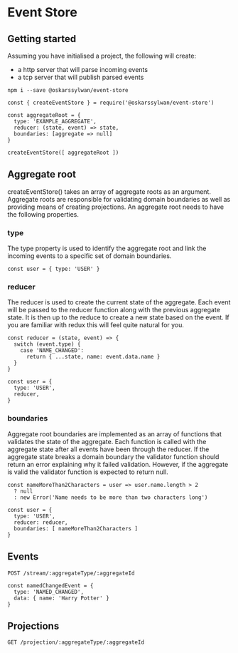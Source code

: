 # Event Store

## Getting started
Assuming you have initialised a project, the following will create:
* a http server that will parse incoming events
* a tcp server that will publish parsed events

```
npm i --save @oskarssylwan/event-store
```
```
const { createEventStore } = require('@oskarssylwan/event-store')

const aggregateRoot = {
  type: 'EXAMPLE_AGGREGATE',
  reducer: (state, event) => state,
  boundaries: [aggregate => null]
}

createEventStore([ aggregateRoot ])

```

## Aggregate root
createEventStore() takes an array of aggregate roots as an argument. Aggregate roots are responsible for validating domain boundaries as well as providing means of creating projections. An aggregate root needs to have the following properties.

### type
The type property is used to identify the aggregate root and link the incoming events to a specific set of domain boundaries.
```
const user = { type: 'USER' }
```

### reducer
The reducer is used to create the current state of the aggregate.
Each event will be passed to the reducer function along with the previous aggregate state.
It is then up to the reduce to create a new state based on the event.
If you are familiar with redux this will feel quite natural for you.
```
const reducer = (state, event) => {
  switch (event.type) {
    case 'NAME_CHANGED':
      return { ...state, name: event.data.name }
  }
}

const user = {
  type: 'USER',
  reducer,
}
```

### boundaries
Aggregate root boundaries are implemented as an array of functions that validates the state of the aggregate.
Each function is called with the aggregate state after all events have been through the reducer.
If the aggregate state breaks a domain boundary the validator function should return an error explaining why it failed validation. However, if the aggregate is valid the validator function is expected to return null.
```
const nameMoreThan2Characters = user => user.name.length > 2
  ? null
  : new Error('Name needs to be more than two characters long')

const user = {
  type: 'USER',
  reducer: reducer,
  boundaries: [ nameMoreThan2Characters ]
}

```

## Events
```
POST /stream/:aggregateType/:aggregateId
```
```
const namedChangedEvent = {
  type: 'NAMED_CHANGED',
  data: { name: 'Harry Potter' }
}
```

## Projections
```
GET /projection/:aggregateType/:aggregateId
```
